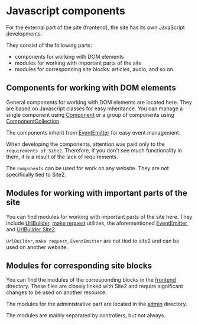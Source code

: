 # Javascript components

For the external part of the site (frontend), the site has its own JavaScript developments.

They consist of the following parts:

- components for working with DOM elements
- modules for working with important parts of the site
- modules for corresponding site blocks: articles, audio, and so on.

## Components for working with DOM elements

General components for working with DOM elements are located here. They are based on Javascript classes for easy inheritance. You can manage a single component using [Component](./../../public/http/media/js/modules/components/component.js) or a group of components using [ComponentCollection](./../../public/http/media/js/modules/components/componentCollection.js).

The components inherit from [EventEmitter](./../../public/http/media/js/modules/utils/eventEmitter.js) for easy event management.

When developing the components, attention was paid only to the `requirements of Site2`. Therefore, if you don't see much functionality in them, it is a result of the lack of requirements.

The `components` can be used for work on any website. They are not specifically tied to Site2.

## Modules for working with important parts of the site

You can find modules for working with important parts of the site here. They include [UrlBuilder](./../../public/http/media/js/modules/urlbuilder), [make request](./../../public/http/media/js/modules/utils/make-request) utilities, the aforementioned [EventEmitter](./../../public/http/media/js/modules/utils/eventEmitter.js), and [UrlBuilder Site2](./../../public/http/media/js/modules/utils/urlbuilder.js).

`UrlBuilder`, `make request`, `EventEmitter` are not tied to site2 and can be used on another website.

## Modules for corresponding site blocks

You can find the modules of the corresponding blocks in the [frontend](./../../public/http/media/js/frontend) directory. These files are closely linked with Site2 and require significant changes to be used on another resource.

The modules for the administrative part are located in the [admin](./../../public/http/media/js/admin) directory.

The modules are mainly separated by controllers, but not always.
